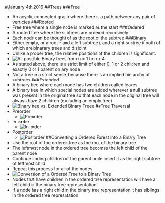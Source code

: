 #January 4th 2016
##Trees
###Free
- An acyclic connected graph where there is a path between any pair of verticies
###Rooted
- Free tree where a single node is marked as the start
###Ordered
- A rooted tree where the subtrees are ordered recursively
- Each node can be thought of as the root of the subtree
###Binary
- Either empty, or a root `r` and a left subtree `L` and a right subtree `R` both of which are binarary trees and disjoint
- Unlike a proper tree, the relative positions of the children is significant.
- ![All possible Binary trees from n = 1 to n = 4](http://mathworld.wolfram.com/images/eps-gif/BinaryTreesNodes_950.gif)
- As stated above, there is a strict limit of either 0, 1 or 2 children and exactly 0 or 1 parent on any node
- Not a tree in a strict sense, because there is an implied hierarchy of subtrees
###Extended
- A binary tree where each node has two children called leaves
- A binary tree in which special nodes are added wherever a null subtree was present in the original tree so that each node in the original tree will always have 2 children (excluding an empty tree)
- ![Binary tree vs. Extended Binary Treee](http://mathworld.wolfram.com/images/eps-gif/ExtendedBinaryTree_750.gif)
##Tree Traversal
- Preorder
    - ![Preorder](https://upload.wikimedia.org/wikipedia/commons/thumb/d/d4/Sorted_binary_tree_preorder.svg/400px-Sorted_binary_tree_preorder.svg.png)
- In-order
    - ![In-order](https://upload.wikimedia.org/wikipedia/commons/thumb/7/77/Sorted_binary_tree_inorder.svg/400px-Sorted_binary_tree_inorder.svg.png)
- Postorder
    - ![Postorder](https://upload.wikimedia.org/wikipedia/commons/thumb/9/9d/Sorted_binary_tree_postorder.svg/400px-Sorted_binary_tree_postorder.svg.png)
##Converting a Ordered Forest into a Binary Tree
- Use the root of the ordered tree as the root of the binary tree
- The leftmost node in the ordered tree becomss the left child of the parent node
- Continue finding children of the parent node insert it as the right subtree of leftmost child
- Repeat this process for all of the nodes
- ![Conversion of a Ordered Tree to a Binary Tree](http://i.imgur.com/9Gv0tdL.png)
- Nodes that have children in the ordered tree representation will have a left child in the binary tree representation
- If a node has a right child in the binary tree representation it has siblings in the ordered tree represntation
